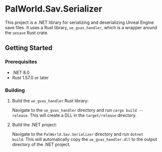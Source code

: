# PalWorld.Sav.Serializer

This project is a .NET library for serializing and deserializing Unreal Engine save files. It uses a Rust library, `ue_gvas_handler`, which is a wrapper around the `uesave` Rust crate.

## Getting Started

### Prerequisites

- .NET 8.0
- Rust 1.57.0 or later

### Building

1. Build the `ue_gvas_handler` Rust library:

   Navigate to the `ue_gvas_handler` directory and run `cargo build --release`. This will create a DLL in the `target/release` directory.

2. Build the .NET project:

   Navigate to the `PalWorld.Sav.Serializer` directory and run `dotnet build`. This will automatically copy the `ue_gvas_handler.dll` to the output directory of the .NET project.
